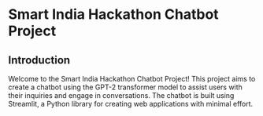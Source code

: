 # Smart India Hackathon Chatbot Project

## Introduction
Welcome to the Smart India Hackathon Chatbot Project! This project aims to create a chatbot using the GPT-2 transformer model to assist users with their inquiries and engage in conversations. The chatbot is built using Streamlit, a Python library for creating web applications with minimal effort.

